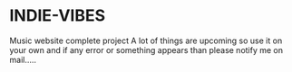# INDIE-VIBES
Music website complete project
A lot of things are upcoming so use it on your own
and if any error or something appears than please notify me on mail.....
